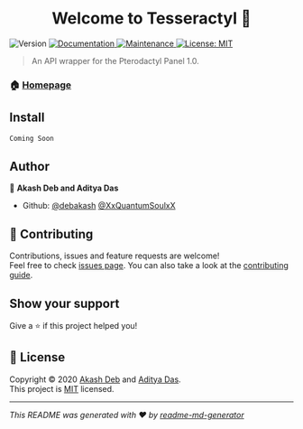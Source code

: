 <h1 align="center">Welcome to Tesseractyl 👋</h1>
<p>
  <img alt="Version" src="https://img.shields.io/badge/version-0.1-blue.svg?cacheSeconds=2592000" />
  <a href="https://github.com/debakash/Tesseractyl#readme" target="_blank">
    <img alt="Documentation" src="https://img.shields.io/badge/documentation-yes-brightgreen.svg" />
  </a>
  <a href="https://github.com/debakash/Tesseractyl/graphs/commit-activity" target="_blank">
    <img alt="Maintenance" src="https://img.shields.io/badge/Maintained%3F-yes-green.svg" />
  </a>
  <a href="https://github.com/debakash/Tesseractyl/blob/master/LICENSE" target="_blank">
    <img alt="License: MIT" src="https://img.shields.io/github/license/debakash & XxQuantumSoulxX/Tesseractyl" />
  </a>
</p>

> An API wrapper for the Pterodactyl Panel 1.0.

### 🏠 [Homepage](https://github.com/debakash/Tesseractyl#readme)

## Install

```sh
Coming Soon
```

## Author

👤 **Akash Deb and Aditya Das**

* Github: [@debakash](https://github.com/debakash) [@XxQuantumSoulxX](https://github.com/XxQuantumSoulxX)

## 🤝 Contributing

Contributions, issues and feature requests are welcome!<br />Feel free to check [issues page](https://github.com/debakash/Tesseractyl/issues). You can also take a look at the [contributing guide](https://github.com/debakash/Tesseractyl/blob/master/CONTRIBUTING.md).

## Show your support

Give a ⭐️ if this project helped you!

## 📝 License

Copyright © 2020 [Akash Deb](https://github.com/debakash) and [Aditya Das](https://github.com//XxQuantumSoulxX).<br />
This project is [MIT](https://github.com/debakash/Tesseractyl/blob/master/LICENSE) licensed.

***
_This README was generated with ❤️ by [readme-md-generator](https://github.com/kefranabg/readme-md-generator)_
